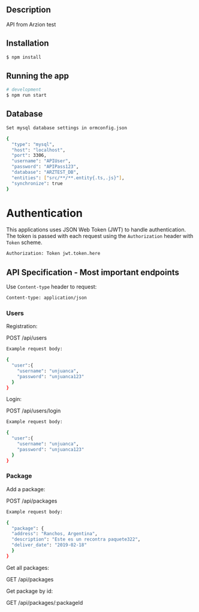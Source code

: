 ## Description

API from Arzion test

## Installation

```bash
$ npm install
```

## Running the app

```bash
# development
$ npm run start
```

## Database

```bash
Set mysql database settings in ormconfig.json

{
  "type": "mysql",
  "host": "localhost",
  "port": 3306,
  "username": "APIUser",
  "password": "APIPass123",
  "database": "ARZTEST_DB",
  "entities": ["src/**/**.entity{.ts,.js}"],
  "synchronize": true
}
```

# Authentication

This applications uses JSON Web Token (JWT) to handle authentication. The token is passed with each request using the `Authorization` header with `Token` scheme.

```bash
Authorization: Token jwt.token.here
```

## API Specification - Most important endpoints

Use `Content-type` header to request:
```bash
Content-type: application/json
```

### Users

Registration:

POST /api/users

```bash
Example request body:

{
  "user":{
    "username": "unjuanca",
    "password": "unjuanca123"
  }
}
```

Login:

POST /api/users/login

```bash
Example request body:

{
  "user":{
    "username": "unjuanca",
    "password": "unjuanca123"
  }
}
```

### Package

Add a package:

POST /api/packages

```bash
Example request body:

{
  "package": {
  "address": "Ranchos, Argentina",
  "description": "Este es un recontra paquete322",
  "deliver_date": "2019-02-18"
  }
}
```

Get all packages:

GET /api/packages

Get package by id:

GET /api/packages/:packageId
